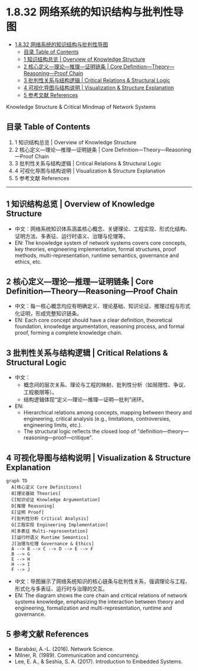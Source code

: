# 1.8.32 网络系统的知识结构与批判性导图


<!-- TOC START -->

- [1.8.32 网络系统的知识结构与批判性导图](#1832-网络系统的知识结构与批判性导图)
  - [目录 Table of Contents](#目录-table-of-contents)
  - [1 知识结构总览 | Overview of Knowledge Structure](#1-知识结构总览-overview-of-knowledge-structure)
  - [2 核心定义—理论—推理—证明链条 | Core Definition—Theory—Reasoning—Proof Chain](#2-核心定义理论推理证明链条-core-definitiontheoryreasoningproof-chain)
  - [3 批判性关系与结构逻辑 | Critical Relations & Structural Logic](#3-批判性关系与结构逻辑-critical-relations-structural-logic)
  - [4 可视化导图与结构说明 | Visualization & Structure Explanation](#4-可视化导图与结构说明-visualization-structure-explanation)
  - [5 参考文献 References](#5-参考文献-references)

<!-- TOC END -->

Knowledge Structure & Critical Mindmap of Network Systems

## 目录 Table of Contents

1. 1 知识结构总览 | Overview of Knowledge Structure
2. 2 核心定义—理论—推理—证明链条 | Core Definition—Theory—Reasoning—Proof Chain
3. 3 批判性关系与结构逻辑 | Critical Relations & Structural Logic
4. 4 可视化导图与结构说明 | Visualization & Structure Explanation
5. 5 参考文献 References

---

## 1 知识结构总览 | Overview of Knowledge Structure

- 中文：网络系统知识体系涵盖核心概念、关键理论、工程实现、形式化结构、证明方法、多表征、运行时语义、治理与伦理等。
- EN: The knowledge system of network systems covers core concepts, key theories, engineering implementation, formal structures, proof methods, multi-representation, runtime semantics, governance and ethics, etc.

## 2 核心定义—理论—推理—证明链条 | Core Definition—Theory—Reasoning—Proof Chain

- 中文：每一核心概念均应有明确定义、理论基础、知识论证、推理过程与形式化证明，形成完整知识链条。
- EN: Each core concept should have a clear definition, theoretical foundation, knowledge argumentation, reasoning process, and formal proof, forming a complete knowledge chain.

## 3 批判性关系与结构逻辑 | Critical Relations & Structural Logic

- 中文：
  - 概念间的层次关系、理论与工程的映射、批判性分析（如局限性、争议、工程极限等）。
  - 结构逻辑体现“定义—理论—推理—证明—批判”闭环。
- EN:
  - Hierarchical relations among concepts, mapping between theory and engineering, critical analysis (e.g., limitations, controversies, engineering limits, etc.).
  - The structural logic reflects the closed loop of "definition—theory—reasoning—proof—critique".

## 4 可视化导图与结构说明 | Visualization & Structure Explanation

```mermaid
graph TD
  A[核心定义 Core Definitions]
  B[理论基础 Theories]
  C[知识论证 Knowledge Argumentation]
  D[推理 Reasoning]
  E[证明 Proof]
  F[批判性分析 Critical Analysis]
  G[工程实现 Engineering Implementation]
  H[多表征 Multi-representation]
  I[运行时语义 Runtime Semantics]
  J[治理与伦理 Governance & Ethics]
  A --> B --> C --> D --> E --> F
  B --> G
  E --> H
  H --> I
  F --> J
```

- 中文：导图展示了网络系统知识的核心链条与批判性关系，强调理论与工程、形式化与多表征、运行时与治理的交互。
- EN: The diagram shows the core chain and critical relations of network systems knowledge, emphasizing the interaction between theory and engineering, formalization and multi-representation, runtime and governance.

## 5 参考文献 References

- Barabási, A.-L. (2016). Network Science.
- Milner, R. (1989). Communication and concurrency.
- Lee, E. A., & Seshia, S. A. (2017). Introduction to Embedded Systems.
